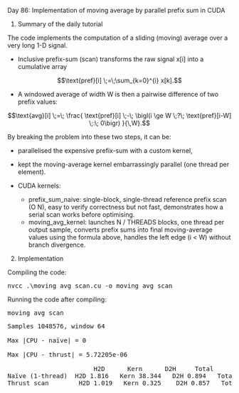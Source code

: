 Day 86: Implementation of moving average by parallel prefix sum in CUDA

1) Summary of the daily tutorial

The code implements the computation of a sliding (moving) average over a very long 1-D signal.
- Inclusive prefix-sum (scan) transforms the raw signal x[i] into a cumulative array
```math
\text{pref}[i] \;=\;\sum_{k=0}^{i} x[k].
```
- A windowed average of width W is then a pairwise difference of two prefix values:
``` math
\text{avg}[i] \;=\; 
  \frac{ \text{pref}[i] \;-\; \bigl(i \ge W \;?\; \text{pref}[i-W] \;:\; 0\bigr) }{\,W}.
```

By breaking the problem into these two steps, it can be:
- parallelised the expensive prefix-sum with a custom kernel,
- kept the moving-average kernel embarrassingly parallel (one thread per element).

- CUDA kernels:
    - prefix_sum_naive: single-block, single-thread reference prefix scan (O N), easy to verify correctness but not fast, demonstrates how a serial scan works before optimising.
    - moving_avg_kernel: launches N / THREADS blocks, one thread per output sample, converts prefix sums into final moving-average values using the formula above, handles the left edge (i < W) without branch divergence.

2) Implementation

Compiling the code:

<pre>nvcc .\moving_avg_scan.cu -o moving_avg_scan</pre>

Running the code after compiling:

<pre>moving_avg_scan</pre>

<pre>Samples 1048576, window 64

Max |CPU - naïve| = 0

Max |CPU - thrust| = 5.72205e-06

                       H2D      Kern      D2H     Total
Naïve (1-thread)  H2D 1.816   Kern 38.344   D2H 0.894   Total 41.054 ms
Thrust scan        H2D 1.019   Kern 0.325    D2H 0.857   Total 2.201 ms</pre>